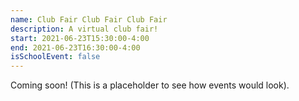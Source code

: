 ```yaml
---
name: Club Fair Club Fair Club Fair
description: A virtual club fair!
start: 2021-06-23T15:30:00-4:00
end: 2021-06-23T16:30:00-4:00
isSchoolEvent: false
---
```


Coming soon! (This is a placeholder to see how events would look).
